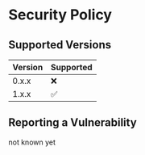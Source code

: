 # Security Policy

## Supported Versions


| Version | Supported          |
| ------- | ------------------ |
| 0.x.x   | :x:|
| 1.x.x   | :white_check_mark: |


## Reporting a Vulnerability

not known yet
